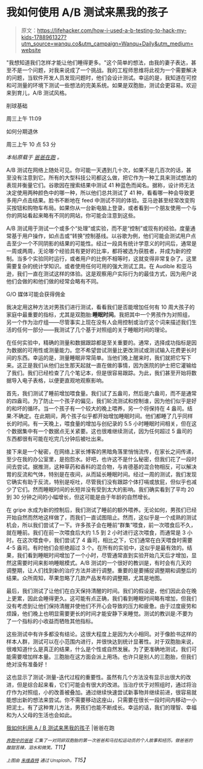 # 我如何使用 A/B 测试来黑我的孩子

> 原文：<https://lifehacker.com/how-i-used-a-b-testing-to-hack-my-kids-1788961327?utm_source=wanqu.co&utm_campaign=Wanqu+Daily&utm_medium=website>

"我想知道我们怎样才能让他们睡得更多。"这个简单的想法，由我的妻子表达，甚至不是一个问题，对我来说成了一个挑战。我的工程师思维将此视为一个需要解决的问题，当软件开发人员发现问题时，他们会设计测试。幸运的是，我知道在可控和可测量的环境下测试一些想法的完美系统。如果是双胞胎，测试会更容易。欢迎来到育儿，A/B 测试风格。

削球基础

周三上午 11:09

如何分期退休

周三上午 10 点 53 分

*本帖原载于* [*爸爸在跑*](https://medium.com/dad-on-the-run/how-i-used-a-b-testing-to-hack-my-kids-986b2e3d64e6#.unzpllkjx) *。*

A/B 测试在网络上随处可见。你可能一天遇到几十次，如果不是几百次的话，甚至没有注意到它。所有的大型科技公司都这么做，把它作为一种工具来测试想法的表现并衡量它们。谷歌因在搜索结果中测试 41 种蓝色而闻名。据称，设计师无法决定使用两种颜色中的哪一种，所以他们总共测试了 41 种，看看哪一种会导致更多用户点击结果。脸书不断地在 feed 中测试不同的体验。亚马逊甚至经常改变购买按钮和购物车布局。如果你从一台新电脑上登录，或者看到一个朋友使用一个与你的网站看起来略有不同的网站，你可能会注意到这些。

A/B 测试用于测试一个或多个“处理”或实验，而不是“控制”或现有的经验。度量通常基于用户操作，如点击或“转换”控制基线。以谷歌为例，他们可能会测试用户点击至少一个不同阴影的结果的可能性。经过一段具有统计学意义的时间后，通常是一周或两周，无论哪个经验具有更好的比率，都将被选为获胜者，并成为新的控制。当多个实验同时运行，或者用户的比例不相等时，这就变得非常复杂了。这里需要复杂的统计学知识。或者使用任何可用的强大测试工具。在 Audible 和亚马逊，我们一直在测试这样的体验。这是观察用户实际行为的最佳方式，因为用户说他们会做的和他们做的经常会略有不同。

G/O 媒体可能会获得佣金

我决定用这种方法对男孩们进行测试，看看我们是否能增加任何有 10 周大孩子的家庭中最重要的指标，尤其是双胞胎:**睡眠时间**。我把其中一个男孩作为对照组，另一个作为治疗组——尽管事实上现在没有人会用控制或治疗这个词来描述我们生活的任何一部分——我测试了几个基于对照组的关于睡眠时间的理论。

在任何实验中，精确的测量和数据跟踪都是至关重要的。通常，选择成功指标是因为数据的可用性或测量能力。您不希望尝试测量比更改测试或测试输入花费更长时间的东西。幸运的是，测量睡眠非常简单。当他们晚上醒来时，我们就把它写下来。这正是我们从他们出生那天起就一直在做的事情，因为医院的护士把它灌输给了我们。我们已经检查了几个笔记本，但是很容易跟踪。为此，我们甚至开始将数据导入电子表格，以便更直观地观察影响。

首先，我们测试了睡前增加喂食量。我们试了五盎司，然后是六盎司，而不是通常的四盎司。为了防止一个孩子的偏见，我们轮流测试和控制谁，因为他们似乎是好的和坏的循环。当一个孩子有一个较大的晚上喂养，另一个将保持在 4 盎司。结果:不确定。在此期间，两个孩子似乎都开始增加睡眠时间。他们都睡了几乎同样长的时间。有一天晚上，喂食量的增加与创纪录的 5.5 小时睡眠时间相关，但在这个数据集中有一个数据点无关紧要。这也很难继续测试，因为任何超过 5 盎司的东西都很有可能在吃完几分钟后被吐出来。

接下来是一个秘密，在网络上家长博客的黑暗角落里悄悄流传，在家长之间传递，至少在我的办公室里，是抱怨水。好吧，也许这不是什么秘密，但我们花了一段时间去尝试。据推测，这种草药和香料的混合物，与肯德基的混合物相反，可以解决胃的反流和气体，特别是在夜间，从而延长睡眠时间。经过一周的测试，我们发现它确实有助于反流，特别是呕吐，尽管我们没有跟踪个体打嗝或放屁，但似乎也减少了它们。然而睡眠时间的长短并没有受到太大的影响。我们确实看到了平均 20 到 30 分钟之间的小幅增长，但这可能是由于年龄的自然增长。

在 gripe 水成为新的控制后，我们测试了睡前的额外喂养。无论如何，男孩们已经开始自然而然地这样做了，而我们一直试图阻止。然而，这似乎是一个成熟的测试机会，所以我们尝试了一下。许多孩子会在睡前“群集”喂食，前一次喂食后不久，就在睡前。我们在前一次喂食后大约 1.5 到 2 小时进行这次喂食，而通常是 3 小时。在这次喂食中，我们尝试了 4 盎司，相比之下，它们通常在白天喂食时需要 4-5 盎司。有时他们会拒绝超过 3 个。在所有的实验中，这似乎是最有效的。结果，我们看到睡眠时间增加了一个小时，尽管通常直到实验开始几天后才增加，显然这需要时间来影响睡眠模式。A/B 测试的一个很好的教训是，有时会有几天的调整期，让人们找到新的治疗方法并进行调整。重要的是要捕捉调整期和调整后的结果。众所周知，苹果忽略了几款产品发布的调整期，尤其是地图。

最后，我们测试了让他们在白天保持清醒的时间。我们的假设是，他们因此会在晚上更累，因此会睡得更久。这可能有点正确，我们看到睡眠时间略有增加，但我们没有考虑到让他们保持清醒并使他们不开心会导致的压力和疲惫。由于过度疲劳和烦躁，他们晚上也明显需要更长的时间才能安静下来睡觉。测试的教训是:不要为了一个指标的小收益而牺牲其他指标。

这些测试中有许多都没有结论。这很大程度上是因为大小相同。对于像脸书这样的样本人群，测试可以在小范围内进行，并很快达到统计显著性。对于双胞胎来说，很难知道什么是真正的结果，什么是个性或自然发展。为了更准确地测试，我们可能需要增加样本量。三胞胎在这方面会派上用场。也许只是别人的三胞胎，但我们绝对没有准备好！

这也显示了测试-测量-迭代过程的重要性。虽然有几个方法没有显示出很大的改进，但是综合起来看，它们可能会有很大的改进。当治疗优于对照组时，通过将治疗作为对照组，小的改善被叠加。通过继续快速尝试新事物并继续前进，很容易就能想出新的想法来尝试。你不需要移动这座山，只需要在很长一段时间内移动一小把泥土。有了这种育儿方法，男孩们也能不断成长。幸运的话，我们的理智、幸福和为人父母的生活也会如此。

[我如何利用 A / B 测试来黑我的孩子](https://medium.com/dad-on-the-run/how-i-used-a-b-testing-to-hack-my-kids-986b2e3d64e6#.q8gt51g69) |爸爸在跑

[*<small>奔跑中的爸爸</small>*](https://medium.com/dad-on-the-run) *<small>汇集了一对同卵双胞胎的第一次爸爸和马拉松运动员的个人故事和经历。做爸爸的酸甜苦辣，泪水和微笑。</small>T11】*

*<small>上图由</small>* [*<small>朱维森特</small>*](https://unsplash.com/search/baby?photo=Bi4szXGcCAM) *<small>通过 Unsplash。</small>T15】*